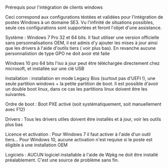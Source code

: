 Prérequis pour l'intégration de clients windows

Ceci correspond aux configurations téstées et validées pour l'intégration de postes Windows à un domaine SE3. Vu l'infinité de situations possibles, seule ces configurations sont supportées et feront l'objet d'une assistance.

Système : 
Windows 7 Pro 32 et 64 bits. Il faut utiliser une version officielle sans personnalisations OEM, il est admis d'y ajouter les mises à jour ainsi que les drivers à l'aide d'outils tiers ( voir plus bas). En revanche aucune personnalistion de type GPO ne doit avoir été faite

Windows 10 pro 64 bits l'iso à jour peut être téléchargée directement chez microsoft, et installée sur une clé USB

Installation :
installation en mode Legacy Bios (surtout pas d'UEFI !), une seule partition windows + la petite partition de boot. Il est possible d'avoir un double boot linux, dans ce cas les partitions linux doivent être les suivantes.

Ordre de boot :
Boot PXE activé (soit systématiquement, soit manuellement avec F12)

Drivers : 
Tous les drivers utiles doivent être installés et à jour, voir les outils plus bas

Licence et activation : 
Pour Windows 7 il faut activer à l'aide d'un outil tiers... Pour Windows 10, aucune activation n'est requise si le poste est éligible à une installation OEM

Logiciels :
AUCUN logiciel installable à l'aide de Wpkg ne doit être installé préalablement. C'est une source de problème sans fin.
